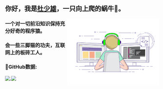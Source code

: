 ## 你好，我是<a href="shaoxiongdu.cn" target="_blank">杜少雄</a>，一只向上爬的蜗牛🐌。

<img align="right" alt="Writing Code" src="https://raw.githubusercontent.com/shaoxiongdu/ShaoxiongDu/main/coding.gif"  width="300" height="220" />

### 一个对一切前沿知识保持充分好奇的程序猿。

### 会一些三脚猫的功夫，互联网上的板砖工人。


### 🚩GitHub数据:

<a href="https://github-readme-stats.vercel.app/api?cache_seconds=1800&username=shaoxiongdu">
  <img align="center" src="https://github-readme-stats.vercel.app/api?hide_title=true&cache_seconds=1800&username=shaoxiongdu&hide_border=false&show_icons=true&include_all_commits=true&count_private=true&theme=buefy&locale=cn&line_height=20" />
</a>
<a href="https://github-readme-stats.vercel.app/api/top-langs/?layout=compact&username=shaoxiongdu">
  <img align="center" src="https://github-readme-stats.vercel.app/api/top-langs/?layout=compact&username=shaoxiongdu&hide_title=true&hide_border=false&line_height=20&theme=flag-india&locale=cn" />
</a>
